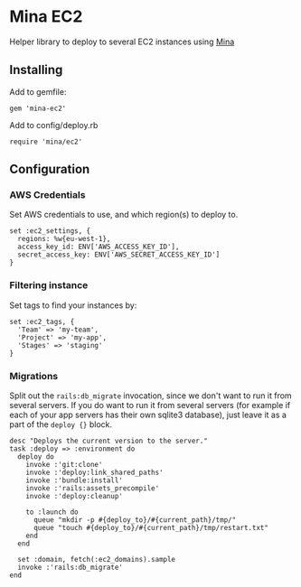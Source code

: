 # Mina EC2
Helper library to deploy to several EC2 instances using [Mina](https://github.com/mina-deploy/mina/)

## Installing

Add to gemfile:

    gem 'mina-ec2'

Add to config/deploy.rb

    require 'mina/ec2'

## Configuration
### AWS Credentials
Set AWS credentials to use, and which region(s) to deploy to.

    set :ec2_settings, {
      regions: %w{eu-west-1},
      access_key_id: ENV['AWS_ACCESS_KEY_ID'],
      secret_access_key: ENV['AWS_SECRET_ACCESS_KEY_ID']
    }

### Filtering instance
Set tags to find your instances by:

    set :ec2_tags, {
      'Team' => 'my-team',
      'Project' => 'my-app',
      'Stages' => 'staging'
    }

### Migrations
Split out the `rails:db_migrate` invocation, since we don't want to run it from several servers. If you do want to run it from several servers (for example if each of your app servers has their own sqlite3 database), just leave it as a part of the `deploy {}` block.

    desc "Deploys the current version to the server."
    task :deploy => :environment do
      deploy do
        invoke :'git:clone'
        invoke :'deploy:link_shared_paths'
        invoke :'bundle:install'
        invoke :'rails:assets_precompile'
        invoke :'deploy:cleanup'
    
        to :launch do
          queue "mkdir -p #{deploy_to}/#{current_path}/tmp/"
          queue "touch #{deploy_to}/#{current_path}/tmp/restart.txt"
        end
      end
    
      set :domain, fetch(:ec2_domains).sample
      invoke :'rails:db_migrate'
    end

